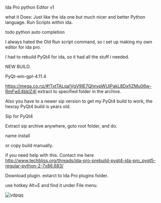 Ida Pro python Editor v1

what it Does:
Just like the ida one but much nicer and better
Python language.
Run Scripts within ida.

todo
python auto completion

I always hated the Old Run script command, so i set up making my own editor for ida pro.

I had to rebuild PyQt4 for ida, so it had all the stuff i needed.

NEW BUILD.

PyQt-win-gpl-4.11.4

https://mega.co.nz/#!TxtTALqa!VgV9IE7QhnvpWUlPakL8DxfjZMu06w-RmFwE4bklZ4I
extract to specified folder in the archive.

Also you have to a newer sip version to get my PyQt4 build to work, the hexray PyQt4 build is years old.

Sip for PyQt4

Extract sip archive anywhere, goto root folder, and do.

name install

or copy build manually.

if you need help with this.
Contact me here http://www.techbliss.org/threads/ida-pro-prebuild-pyqt4-ida-pro_pyqt5-regular-python-2-7x86.683/




Download plugin.
extarct to Ida Pro plugins folder.

use hotkey Alt+E and find it under File menu.

![vdpqq](https://cloud.githubusercontent.com/assets/3592375/8509437/f6b4b458-22a2-11e5-9e45-16ea23bb5c5e.jpg)


